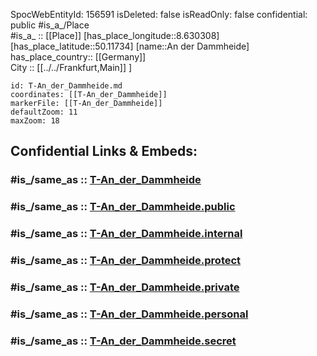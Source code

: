 ﻿---
location:
- 50.11734
- 8.630308
mapmarker: tram
mapzoom:
- 8
- 18
tags:
- geo/station/tram
type: Station
---

SpocWebEntityId: 156591
isDeleted: false
isReadOnly: false
confidential: public
#is_a_/Place  
#is_a_ :: [[Place]] 
[has_place_longitude::8.630308] 
[has_place_latitude::50.11734] 
[name::An der Dammheide] 
has_place_country:: [[Germany]]  
City :: [[../../Frankfurt,Main]] ] 


```leaflet
id: T-An_der_Dammheide.md
coordinates: [[T-An_der_Dammheide]] 
markerFile: [[T-An_der_Dammheide]] 
defaultZoom: 11 
maxZoom: 18
```


## Confidential Links & Embeds: 

### #is_/same_as :: [T-An_der_Dammheide](T-An_der_Dammheide.md) 

### #is_/same_as :: [T-An_der_Dammheide.public](/_public/Earth/Continent/Europe/Europe~Central/Germany/Germany~West/Hessen/counties~Hessen/Frankfurt~Main/Stations-FFM~T/T-An_der_Dammheide.public.md) 

### #is_/same_as :: [T-An_der_Dammheide.internal](/_internal/Earth/Continent/Europe/Europe~Central/Germany/Germany~West/Hessen/counties~Hessen/Frankfurt~Main/Stations-FFM~T/T-An_der_Dammheide.internal.md) 

### #is_/same_as :: [T-An_der_Dammheide.protect](/_protect/Earth/Continent/Europe/Europe~Central/Germany/Germany~West/Hessen/counties~Hessen/Frankfurt~Main/Stations-FFM~T/T-An_der_Dammheide.protect.md) 

### #is_/same_as :: [T-An_der_Dammheide.private](/_private/Earth/Continent/Europe/Europe~Central/Germany/Germany~West/Hessen/counties~Hessen/Frankfurt~Main/Stations-FFM~T/T-An_der_Dammheide.private.md) 

### #is_/same_as :: [T-An_der_Dammheide.personal](/_personal/Earth/Continent/Europe/Europe~Central/Germany/Germany~West/Hessen/counties~Hessen/Frankfurt~Main/Stations-FFM~T/T-An_der_Dammheide.personal.md) 

### #is_/same_as :: [T-An_der_Dammheide.secret](/_secret/Earth/Continent/Europe/Europe~Central/Germany/Germany~West/Hessen/counties~Hessen/Frankfurt~Main/Stations-FFM~T/T-An_der_Dammheide.secret.md)

